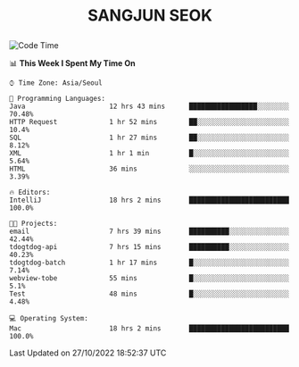 <h1>
 <p align="center">
   SANGJUN SEOK
 </p>
</h1>

<!--START_SECTION:waka-->
![Code Time](http://img.shields.io/badge/Code%20Time-1%2C929%20hrs%203%20mins-blue)

📊 **This Week I Spent My Time On** 

```text
⌚︎ Time Zone: Asia/Seoul

💬 Programming Languages: 
Java                     12 hrs 43 mins      █████████████████░░░░░░░░   70.48% 
HTTP Request             1 hr 52 mins        ██░░░░░░░░░░░░░░░░░░░░░░░   10.4% 
SQL                      1 hr 27 mins        ██░░░░░░░░░░░░░░░░░░░░░░░   8.12% 
XML                      1 hr 1 min          █░░░░░░░░░░░░░░░░░░░░░░░░   5.64% 
HTML                     36 mins             ░░░░░░░░░░░░░░░░░░░░░░░░░   3.39%

🔥 Editors: 
IntelliJ                 18 hrs 2 mins       █████████████████████████   100.0%

🐱‍💻 Projects: 
email                    7 hrs 39 mins       ██████████░░░░░░░░░░░░░░░   42.44% 
tdogtdog-api             7 hrs 15 mins       ██████████░░░░░░░░░░░░░░░   40.23% 
tdogtdog-batch           1 hr 17 mins        █░░░░░░░░░░░░░░░░░░░░░░░░   7.14% 
webview-tobe             55 mins             █░░░░░░░░░░░░░░░░░░░░░░░░   5.1% 
Test                     48 mins             █░░░░░░░░░░░░░░░░░░░░░░░░   4.48%

💻 Operating System: 
Mac                      18 hrs 2 mins       █████████████████████████   100.0%

```


 Last Updated on 27/10/2022 18:52:37 UTC
<!--END_SECTION:waka-->
